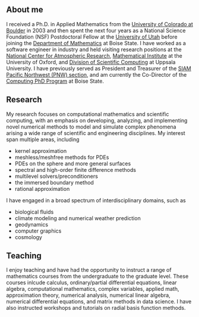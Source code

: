 
## About me
I received a Ph.D. in Applied Mathematics from the [University of Colorado at Boulder](https://www.colorado.edu/amath/) in 2003 and then spent the next four years as a National Science Foundation (NSF) Postdoctoral Fellow at the [University of Utah](https://www.math.utah.edu/) before joining the [Department of Mathematics](https://www.boisestate.edu/math/) at Boise State. I have worked as a software engineer in industry and held visiting research positions at the [National Center for Atmospheric Research](https://ncar.ucar.edu/), [Mathematical Institute](https://www.maths.ox.ac.uk/) at the University of Oxford, and [Division of Scientific Computing](https://www.it.uu.se/research/scicomp) at Uppsala University. I have previously served as President and Treasurer of the [SIAM Pacific Northwest (PNW) section](https://sites.google.com/site/siampnwsection/home), and am currently the Co-Director of the [Computing PhD Program](https://www.boisestate.edu/computing/) at Boise State.<br>

## Research
My research focuses on computational mathematics and scientific computing, with an emphasis on developing, analyzing, and implementing novel numerical methods to model and simulate complex phenomena arising a wide range of scientific and engineering disciplines.  My interest span multiple areas, including 
* kernel approximation 
* meshless/meshfree methods for PDEs 
* PDEs on the sphere and more general surfaces
* spectral and high-order finite difference methods
* multilevel solvers/preconditioners
* the immersed boundary method
* rational approximation   

I have engaged in a broad spectrum of interdisciplinary domains, such as 
* biological fluids
* climate modeling and numerical weather prediction
* geodynamics
* computer graphics
* cosmology

## Teaching
I enjoy teaching and have had the opportunity to instruct a range of mathematics courses from the undergraduate to the graduate level.  These courses inlcude calculus, ordinary/partial differential equations, linear algebra, computational mathematics, complex variables, applied math, approximation theory, numerical analysis, numerical linear algebra, numerical differential equations, and matrix methods in data science.  I have also instructed workshops and tutorials on radial basis function methods.
